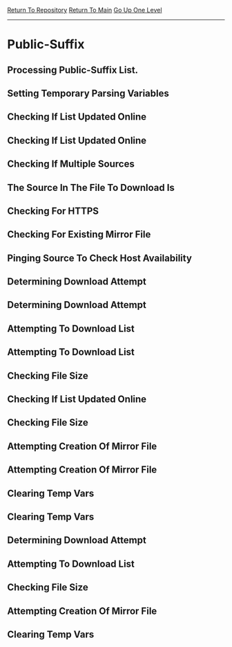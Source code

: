 [Return To Repository](https://github.com/DigitalWarrior/piholeparser/)
[Return To Main](https://github.com/DigitalWarrior/piholeparser/blob/master/RecentRunLogs/Mainlog.md)
[Go Up One Level](https://github.com/DigitalWarrior/piholeparser/blob/master/RecentRunLogs/TopLevelScripts/15-Processing-Top-Level-Domains.md)
____________________________________
# Public-Suffix
## Processing Public-Suffix List.
## Setting Temporary Parsing Variables
## Checking If List Updated Online
## Checking If List Updated Online
## Checking If Multiple Sources
## The Source In The File To Download Is
## Checking For HTTPS
## Checking For Existing Mirror File
## Pinging Source To Check Host Availability
## Determining Download Attempt
## Determining Download Attempt
## Attempting To Download List
## Attempting To Download List
## Checking File Size
## Checking If List Updated Online
## Checking File Size
## Attempting Creation Of Mirror File
## Attempting Creation Of Mirror File
## Clearing Temp Vars
## Clearing Temp Vars
## Determining Download Attempt
## Attempting To Download List
## Checking File Size
## Attempting Creation Of Mirror File
## Clearing Temp Vars
